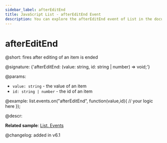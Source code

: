 ```yaml
---
sidebar_label: afterEditEnd
title: JavaScript List - afterEditEnd Event 
description: You can explore the afterEditEnd event of List in the documentation of the DHTMLX JavaScript UI library. Browse developer guides and API reference, try out code examples and live demos, and download a free 30-day evaluation version of DHTMLX Suite 7.
---
```


# afterEditEnd

@short: fires after editing of an item is ended

@signature: {'afterEditEnd: (value: string, id: string | number) => void;'}

@params:
- `value: string` - the value of an item
- `id: string | number` - the id of an item

@example:
list.events.on("afterEditEnd", function(value,id){
	// your logic here
});

@descr:

**Related sample**: [List. Events](https://snippet.dhtmlx.com/iwt1yd61)

@changelog: added in v6.1
